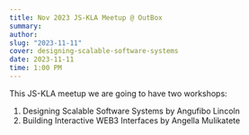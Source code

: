 ```yaml
---
title: Nov 2023 JS-KLA Meetup @ OutBox
summary:
author:
slug: "2023-11-11"
cover: designing-scalable-software-systems
date: 2023-11-11
time: 1:00 PM
---
```


This JS-KLA meetup we are going to have two workshops:

1. Designing Scalable Software Systems by Angufibo Lincoln
2. Building Interactive WEB3 Interfaces by Angella Mulikatete
